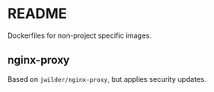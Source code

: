 # README

Dockerfiles for non-project specific images.

## nginx-proxy

Based on `jwilder/nginx-proxy`, but applies security updates.

